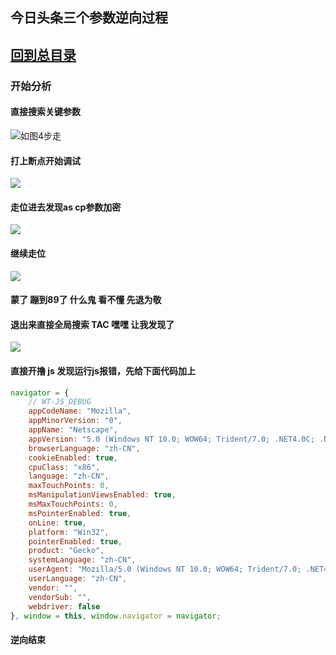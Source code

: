##  今日头条三个参数逆向过程

## [回到总目录](https://github.com/zjw505104341/spider)

### 开始分析

####  直接搜索关键参数
![如图4步走](/img/1.jpg)

####  打上断点开始调试
![](/img/2.jpg)

####   走位进去发现as cp参数加密
![](/img/3.jpg)

####   继续走位
![](/img/4.jpg)

#### 蒙了  蹦到89了   什么鬼   看不懂 先退为敬

####  退出来直接全局搜索  TAC   嘿嘿    让我发现了  
![](/img/5.jpg)


####  直接开撸 js   发现运行js报错，先给下面代码加上
```javascript
navigator = {
    // WT-JS_DEBUG
    appCodeName: "Mozilla",
    appMinorVersion: "0",
    appName: "Netscape",
    appVersion: "5.0 (Windows NT 10.0; WOW64; Trident/7.0; .NET4.0C; .NET4.0E; .NET CLR 2.0.50727; .NET CLR 3.0.30729; .NET CLR 3.5.30729; InfoPath.3; rv:11.0) like Gecko",
    browserLanguage: "zh-CN",
    cookieEnabled: true,
    cpuClass: "x86",
    language: "zh-CN",
    maxTouchPoints: 0,
    msManipulationViewsEnabled: true,
    msMaxTouchPoints: 0,
    msPointerEnabled: true,
    onLine: true,
    platform: "Win32",
    pointerEnabled: true,
    product: "Gecko",
    systemLanguage: "zh-CN",
    userAgent: "Mozilla/5.0 (Windows NT 10.0; WOW64; Trident/7.0; .NET4.0C; .NET4.0E; .NET CLR 2.0.50727; .NET CLR 3.0.30729; .NET CLR 3.5.30729; InfoPath.3; rv:11.0) like Gecko",
    userLanguage: "zh-CN",
    vendor: "",
    vendorSub: "",
    webdriver: false
}, window = this, window.navigator = navigator;

```

####  逆向结束